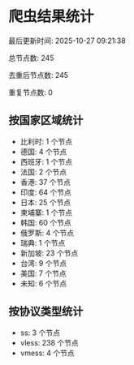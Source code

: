 # 爬虫结果统计

最后更新时间: 2025-10-27 09:21:38

总节点数: 245

去重后节点数: 245

重复节点数: 0

## 按国家区域统计

- 比利时: 1 个节点
- 德国: 4 个节点
- 西班牙: 1 个节点
- 法国: 2 个节点
- 香港: 37 个节点
- 印度: 64 个节点
- 日本: 25 个节点
- 柬埔寨: 1 个节点
- 韩国: 60 个节点
- 俄罗斯: 4 个节点
- 瑞典: 1 个节点
- 新加坡: 23 个节点
- 台湾: 9 个节点
- 美国: 7 个节点
- 未知: 6 个节点

## 按协议类型统计

- ss: 3 个节点
- vless: 238 个节点
- vmess: 4 个节点
